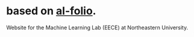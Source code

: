 # based on [al-folio](https://github.com/alshedivat/al-folio/blob/master/LICENSE).

Website for the Machine Learning Lab (EECE) at Northeastern University. 
